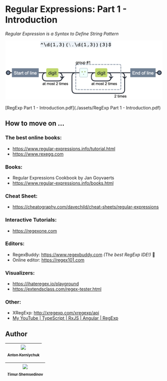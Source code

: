 # Regular Expressions: Part 1 - Introduction

_Regular Expression is a Syntax to Define String Pattern_

![Welcome](./assets/welcome.png)

[RegExp Part 1 - Introduction.pdf](./assets/RegExp Part 1 - Introduction.pdf)

## How to move on ...

### The best online books:
* https://www.regular-expressions.info/tutorial.html
* https://www.rexegg.com
### Books:
* Regular Expressions Cookbook by Jan Goyvaerts
* https://www.regular-expressions.info/books.html
### Cheat Sheet:
* https://cheatography.com/davechild/cheat-sheets/regular-expressions
### Interactive Tutorials:
* https://regexone.com
### Editors:
* RegexBuddy: https://www.regexbuddy.com _(The best RegExp IDE!)_ 💪
* Online editor: https://regex101.com
### Visualizers:
* https://ihateregex.io/playground
* https://extendsclass.com/regex-tester.html
### Other:
* XRegExp: http://xregexp.com/xregexp/api
* [My YouTube | TypeScript | RxJS | Angular | RegExp](https://www.youtube.com/channel/UCMCzIurEKzm1Oppb5ugS3qA)

## Author

| [<img src="https://www.korniychuk.pro/avatar.jpg" width="100px;"/><br /><sub>Anton Korniychuk</sub>](https://korniychuk.pro) |
| :---: |

| [<img src="https://avatars2.githubusercontent.com/u/4405297?s=460&u=a8ed77c120c70329684a88bea84e42c00726384a&v=4" width="100px;"/><br /><sub>Timur Shemsedinov</sub>](https://github.com/tshemsedinov) |
| :---: |
